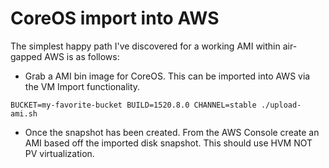 # CoreOS import into AWS

The simplest happy path I've discovered for a working AMI within air-gapped AWS is as follows:

* Grab a AMI bin image for CoreOS. This can be imported into AWS via the VM Import functionality.

```
BUCKET=my-favorite-bucket BUILD=1520.8.0 CHANNEL=stable ./upload-ami.sh
```

* Once the snapshot has been created. From the AWS Console create an AMI based off the imported disk snapshot. This should use HVM NOT PV virtualization.
